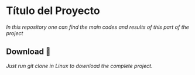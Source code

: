 # Título del Proyecto

_In this repository one can find the main codes and results of this part of the project_

## Download 🚀

_Just run git clone <url of the repository> in Linux to download the complete project._
